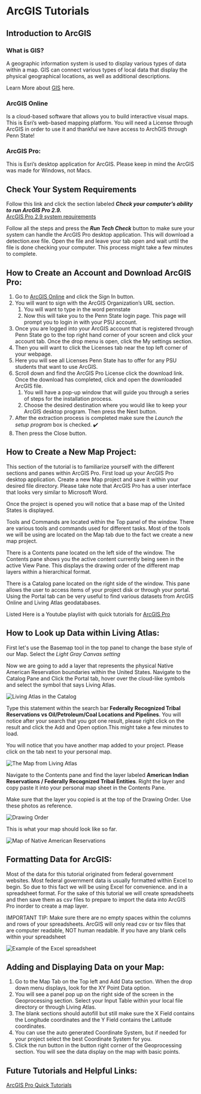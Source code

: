 # ArcGIS Tutorials 
## Introduction to ArcGIS
### What is GIS? 
A geographic information system is used to display various types of data within a map. GIS can connect various types of local data that display the physical geographical locations, as well as additional descriptions. 

Learn More about [GIS](https://www.esri.com/en-us/what-is-gis/overview) here.

### ArcGIS Online 
Is a cloud-based software that allows you to build interactive visual maps. This is Esri’s web-based mapping platform. You will need a License through ArcGIS in order to use it and thankful we have access to ArchGIS through Penn State!

### ArcGIS Pro:
This is Esri’s desktop application for ArcGIS. Please keep in mind the ArcGIS was made for Windows, not Macs. 

## Check Your System Requirements
Follow this link and click the section labeled ***Check your computer’s ability to run ArcGIS Pro 2.9.***  
[ArcGIS Pro 2.9 system requirements](https://pro.arcgis.com/en/pro-app/latest/get-started/arcgis-pro-system-requirements.htm)

Follow all the steps and press the ***Run Tech Check*** button to make sure your system can handle the ArcGIS Pro desktop application. This will download a detection.exe file. Open the file and leave your tab open and wait until the file is done checking your computer. This process might take a few minutes to complete. 


## How to Create an Account and Download ArcGIS Pro: 
1. Go to [ArcGIS Online](https://www.esri.com/en-us/arcgis/products/arcgis-online/overview) and click the Sign In button.
2. You will want to sign with the ArcGIS Organization’s URL section.
    1. You will want to type in the word pennstate
    2. Now this will take you to the Penn State login page. This page will prompt you to login in with your PSU account.
3. Once you are logged into your ArcGIS account that is registered through Penn State go to the top right hand corner of your screen and click your account tab. Once the drop menu is open, click the My settings section.
4. Then you will want to click the Licenses tab near the top left corner of your webpage.
5. Here you will see all Licenses Penn State has to offer for any PSU students that want to use ArcGIS.
6. Scroll down and find the ArcGIS Pro License click the download link. Once the download has completed, click and open the downloaded ArcGIS file.
    1. You will have a pop-up window that will guide you through a series of steps for the installation process.
    2. Choose the desired destination where you would like to keep your ArcGIS desktop program. Then press the Next button.
7. After the extraction process is completed make sure the *Launch the setup program* box is checked. :heavy_check_mark: 
8. Then press the Close button.
## How to Create a New Map Project: ##

This section of the tutorial is to familiarize yourself with the different sections and panes within ArcGIS Pro. First load up your ArcGIS Pro desktop application. Create a new Map project and save it within your desired file directory. Please take note that ArcGIS Pro has a user interface that looks very similar to Microsoft Word. 

Once the project is opened you will notice that a base map of the United States is displayed.

Tools and Commands are located within the Top panel of the window. There are various tools and commands used for different tasks. Most of the tools we will be using are located on the Map tab due to the fact we create a new map project. 

There is a Contents pane located on the left side of the window. The Contents pane shows you the active content currently being seen in the active View Pane. This displays the drawing order of the different map layers within a hierarchical format. 

There is a Catalog pane located on the right side of the window. This pane allows the user to access items of your project disk or through your portal. Using the Portal tab can be very useful to find various datasets from ArcGIS Online and Living Atlas geodatabases. 

Listed Here is a Youtube playlist with quick tutorials for [ArcGIS Pro](https://www.youtube.com/watch?v=1YhdQToyPg4&list=PLGZUzt4E4O2IJFxX_Bhp98MJEw5ItRtvb)
## How to Look up Data within Living Atlas: ##
First let's use the Basemap tool in the top panel to change the base style of our Map. Select the *Light Gray Canvas setting*

Now we are going to add a layer that represents the physical Native American Reservation boundaries within the United States. Navigate to the Catalog Pane and Click the Portal tab, hover over the cloud-like symbols and select the symbol that says Living Atlas. 

![Living Atlas in the Catalog](ArcGIS-Imgs/catalong-portal-livingAtlas.PNG)

Type this statement within the search bar **Federally Recognized Tribal Reservations vs Oil/Petroleum/Coal Locations and Pipelines**. You will notice after your search that you got one result, please right click on the result and click the Add and Open option.This might take a few minutes to load. 

You will notice that you have another map added to your project. Please click on the tab next to your personal map.

![The Map from Living Atlas](ArcGIS-Imgs/Click-the-Other-Map.PNG)

Navigate to the Contents pane and find the layer labeled **American Indian Reservations / Federally Recognized Tribal Entities**. Right the layer and copy paste it into your personal map sheet in the Contents Pane.  

Make sure that the layer you copied is at the top of the Drawing Order. Use these photos as reference.

![Drawing Order](ArcGIS-Imgs/drawing-order.PNG)

This is what your map should look like so far.

![Map of Native American Reservations](ArcGIS-Imgs/Map-Native-Res.PNG)

## Formatting Data for ArcGIS: 

Most of the data for this tutorial originated from federal government websites. Most federal government data is usually formatted within Excel to begin. So due to this fact we will be using Excel for convenience.  and in a spreadsheet format. For the sake of this tutorial we will create spreadsheets and then save them as csv files to prepare to import the data into ArcGIS Pro inorder to create a map layer.

IMPORTANT TIP: Make sure there are no empty spaces within the columns and rows of your spreadsheets. ArcGIS will only read csv or tsv files that are computer readable, NOT human readable. If you have any blank cells within your spreadsheet 

![Example of  the Excel spreadsheet](ArcGIS-Imgs/spreadsheet.PNG)
## Adding and Displaying Data on your Map:
1. Go to the Map Tab on the Top left and Add Data section. When the drop down menu displays, look for the XY Point Data option.
1. You will see a panel pop up on the right side of the screen in the Geoprocessing section. Select your Input Table within your local file directory or through Living Atlas.
1. The blank sections should autofill but still make sure the X Field contains the Longitude coordinates and the Y Field contains the Latitude coordinates.
1. You can use the auto generated Coordinate System, but if needed for your project select the best Coordinate System for you. 
1. Click the run button in the button right corner of the Geoprocessing section.
You will see the data display on the map with basic points.

## Future Tutorials and Helpful Links:
[ArcGIS Pro Quick Tutorials ](https://www.youtube.com/watch?v=1YhdQToyPg4&list=PLGZUzt4E4O2IJFxX_Bhp98MJEw5ItRtvb)
 

